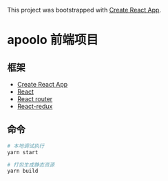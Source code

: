 This project was bootstrapped with [Create React App](https://github.com/facebook/create-react-app).
# apoolo 前端项目

## 框架

* [Create React App](https://github.com/facebook/create-react-app)
* [React](https://reactjs.org/tutorial/tutorial.html)
* [React router](https://reactrouter.com/web/guides/quick-start)
* [React-redux](https://react-redux.js.org/introduction/quick-start)

## 命令

```bash
# 本地调试执行
yarn start

# 打包生成静态资源
yarn build
```